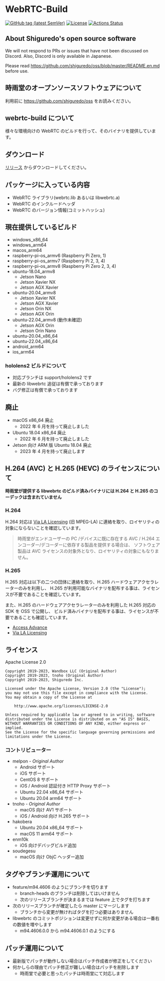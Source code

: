 # WebRTC-Build

[![GitHub tag (latest SemVer)](https://img.shields.io/github/tag/shiguredo-webrtc-build/webrtc-build.svg)](https://github.com/shiguredo-webrtc-build/webrtc-build)
[![License](https://img.shields.io/badge/License-Apache%202.0-blue.svg)](https://opensource.org/licenses/Apache-2.0)
[![Actions Status](https://github.com/shiguredo-webrtc-build/webrtc-build/workflows/build/badge.svg)](https://github.com/shiguredo-webrtc-build/webrtc-build/actions)

## About Shiguredo's open source software

We will not respond to PRs or issues that have not been discussed on Discord. Also, Discord is only available in Japanese.

Please read https://github.com/shiguredo/oss/blob/master/README.en.md before use.

## 時雨堂のオープンソースソフトウェアについて

利用前に https://github.com/shiguredo/oss をお読みください。

## webrtc-build について

様々な環境向けの WebRTC のビルドを行って、そのバイナリを提供しています。

## ダウンロード

[リリース](https://github.com/melpon/webrtc-build/releases) からダウンロードしてください。

## パッケージに入っている内容

- WebRTC ライブラリ(webrtc.lib あるいは libwebrtc.a)
- WebRTC のインクルードヘッダ
- WebRTC のバージョン情報(コミットハッシュ)

## 現在提供しているビルド

- windows_x86_64
- windows_arm64
- macos_arm64
- raspberry-pi-os_armv6 (Raspberry Pi Zero, 1)
- raspberry-pi-os_armv7 (Raspberry Pi 2, 3, 4)
- raspberry-pi-os_armv8 (Raspberry Pi Zero 2, 3, 4)
- ubuntu-18.04_armv8
  - Jetson Nano
  - Jetson Xavier NX
  - Jetson AGX Xavier
- ubuntu-20.04_armv8
  - Jetson Xavier NX
  - Jetson AGX Xavier
  - Jetson Orin NX
  - Jetson AGX Orin
- ubuntu-22.04_armv8 (動作未確認)
  - Jetson AGX Orin
  - Jetson Orin Nano
- ubuntu-20.04_x86_64
- ubuntu-22.04_x86_64
- android_arm64
- ios_arm64

### hololens2 ビルドについて

- 対応ブランチは support/hololens2 です
- 最新の libwebrtc 追従は有償で承っております
- バグ修正は有償で承っております

## 廃止

- macOS x86_64 廃止
  - 2022 年 6 月を持って廃止しました
- Ubuntu 18.04 x86_64 廃止
  - 2022 年 6 月を持って廃止しました
- Jetson 向け ARM 版 Ubuntu 18.04 廃止
  - 2023 年 4 月を持って廃止します

## H.264 (AVC) と H.265 (HEVC) のライセンスについて

**時雨堂が提供する libwebrtc のビルド済みバイナリには H.264 と H.265 のコーデックは含まれていません**

### H.264

H.264 対応は [Via LA Licensing](https://www.via-la.com/) (旧 MPEG-LA) に連絡を取り、ロイヤリティの対象にならないことを確認しています。

> 時雨堂がエンドユーザーの PC /デバイスに既に存在する AVC / H.264 エンコーダー/デコーダーに依存する製品を提供する場合は、
> ソフトウェア製品は AVC ライセンスの対象外となり、ロイヤリティの対象にもなりません。

### H.265

H.265 対応は以下の二つの団体に連絡を取り、H.265 ハードウェアアクセラレーターのみを利用し、
H.265 が利用可能なバイナリを配布する事は、ライセンスが不要であることを確認しています。

また、H.265 のハードウェアアクセラレーターのみを利用した H.265 対応の SDK を OSS で公開し、
ビルド済みバイナリを配布する事は、ライセンスが不要であることも確認しています。

- [Access Advance](https://accessadvance.com/ja/)
- [Via LA Licensing](https://www.via-la.com/)

## ライセンス

Apache License 2.0

```
Copyright 2019-2023, Wandbox LLC (Original Author)
Copyright 2019-2023, tnoho (Original Author)
Copyright 2019-2023, Shiguredo Inc.

Licensed under the Apache License, Version 2.0 (the "License");
you may not use this file except in compliance with the License.
You may obtain a copy of the License at

    http://www.apache.org/licenses/LICENSE-2.0

Unless required by applicable law or agreed to in writing, software
distributed under the License is distributed on an "AS IS" BASIS,
WITHOUT WARRANTIES OR CONDITIONS OF ANY KIND, either express or implied.
See the License for the specific language governing permissions and
limitations under the License.
```

### コントリビューター

- melpon - _Original Author_
  - Android サポート
  - iOS サポート
  - CentOS 8 サポート
  - iOS / Android 認証付き HTTP Proxy サポート
  - Ubuntu 22.04 x86_64 サポート
  - Ubuntu 20.04 arm64 サポート
- tnoho - _Original Author_
  - macOS 向け AV1 サポート
  - iOS / Android 向け H.265 サポート
- hakobera
  - Ubuntu 20.04 x86_64 サポート
  - macOS 11 arm64 サポート
- enm10k
  - iOS 向けデバッグビルド追加
- soudegesu
  - macOS 向け ObjC ヘッダー追加

## タグやブランチ運用について

- feature/m94.4606 のようにブランチを切ります
  - branch-heads のブランチは削除してはいけません
  - 次のリリースブランチが決まるまでは feature 上でタグを打ちます
- 次のリリースブランチが確定したら master にマージします
  - ブランチから変更が無ければタグを打つ必要はありません
- libwebrtc のコミットポジションは変更せずに何か変更がある場合は一番右の数値を増やします
  - m94.4606.0.0 から m94.4606.0.1 のようにする

## パッチ運用について

- 最新版でパッチが動作しない場合はパッチ作成者が修正をしてください
- 何かしらの理由でパッチ修正が難しい場合はパッチを削除します
  - 時雨堂で必要と思ったパッチは時雨堂にて対応します
